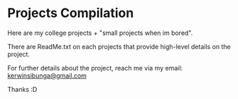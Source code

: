 # Projects Compilation

Here are my college projects + "small projects when im bored".

There are ReadMe.txt on each projects that provide high-level details on the project.

For further details about the project, reach me via my email: kerwinsibunga@gmail.com

Thanks :D
